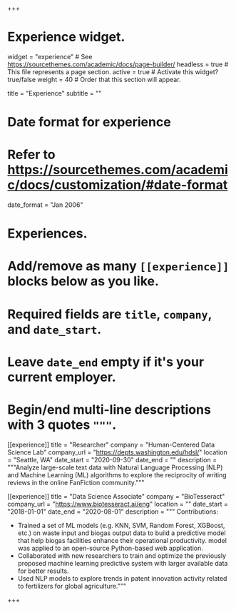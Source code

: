 +++
# Experience widget.
widget = "experience"  # See https://sourcethemes.com/academic/docs/page-builder/
headless = true  # This file represents a page section.
active = true  # Activate this widget? true/false
weight = 40  # Order that this section will appear.

title = "Experience"
subtitle = ""

# Date format for experience
#   Refer to https://sourcethemes.com/academic/docs/customization/#date-format
date_format = "Jan 2006"

# Experiences.
#   Add/remove as many `[[experience]]` blocks below as you like.
#   Required fields are `title`, `company`, and `date_start`.
#   Leave `date_end` empty if it's your current employer.
#   Begin/end multi-line descriptions with 3 quotes `"""`.
[[experience]]
  title = "Researcher"
  company = "Human-Centered Data Science Lab"
  company_url = "https://depts.washington.edu/hdsl/"
  location = "Seattle, WA"
  date_start = "2020-09-30"
  date_end = ""
  description = """Analyze large-scale text data with Natural Language Processing (NLP) and Machine Learning (ML) algorithms to explore the reciprocity of writing reviews in the online FanFiction community."""

[[experience]]
  title = "Data Science Associate"
  company = "BioTesseract"
  company_url = "https://www.biotesseract.ai/eng"
  location = ""
  date_start = "2018-01-01"
  date_end = "2020-08-01"
  description = """
  Contributions:
  * Trained a set of ML models (e.g. KNN, SVM, Random Forest, XGBoost, etc.) on waste input and biogas output data to build a predictive model that help biogas facilities enhance their operational productivity.  model was applied to an open-source Python-based web application.
  *	Collaborated with new researchers to train and optimize the previously proposed machine learning predictive system with larger available data for better results.
  *	Used NLP models to explore trends in patent innovation activity related to fertilizers for global agriculture."""

+++
